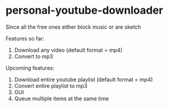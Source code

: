 # personal-youtube-downloader
Since all the free ones either block music or are sketch

Features so far:
1. Download any video (default format = mp4)
2. Convert to mp3


Upcoming features:
1. Download entire youtube playlist (default format = mp4)
2. Convert entire playlist to mp3
3. GUI
4. Queue multiple items at the same time
